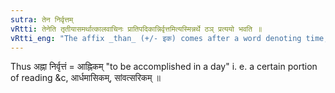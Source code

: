 ```yaml
---
sutra: तेन निर्वृत्तम्
vRtti: तेनेति तृतीयासमर्थात्कालवाचिनः प्रातिपदिकान्निर्वृत्तमित्यस्मिन्नर्थे ठञ् प्रत्ययो भवति ॥
vRtti_eng: "The affix _than_ (+/- इक) comes after a word denoting time, being in the third case in construction, in the sense of "to be accomplished by that time"."
---
```

Thus अह्ना निर्वृत्तं = आह्निकम् "to be accomplished in a day" i. e. a certain portion of reading &c, आर्धमासिकम्, सांवत्सरिकम् ॥
